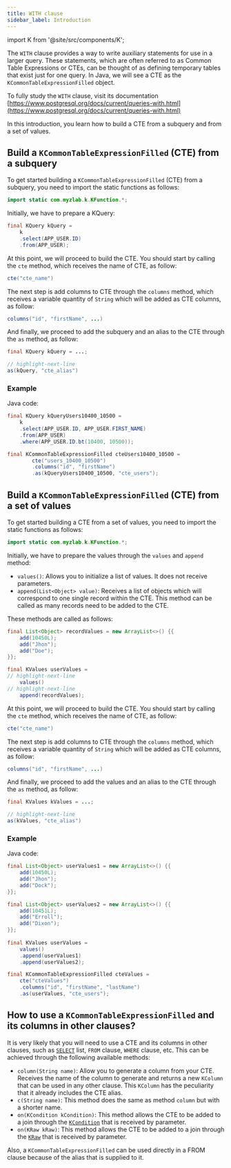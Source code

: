 ```yaml
---
title: WITH clause
sidebar_label: Introduction
---
```


import K from '@site/src/components/K';

The `WITH` clause provides a way to write auxiliary statements for use in a larger query. These statements, which are often referred to as Common Table Expressions or CTEs, can be thought of as defining temporary tables that exist just for one query. In Java, we will see a CTE as the `KCommonTableExpressionFilled` object.

To fully study the `WITH` clause, visit its documentation [https://www.postgresql.org/docs/current/queries-with.html](https://www.postgresql.org/docs/current/queries-with.html)

In this introduction, you learn how to build a CTE from a subquery and from a set of values.

## Build a `KCommonTableExpressionFilled` (CTE) from a subquery

To get started building a `KCommonTableExpressionFilled` (CTE) from a subquery, you need to import the static functions as follows:

```java
import static com.myzlab.k.KFunction.*;
```

Initially, we have to prepare a KQuery:

```java
final KQuery kQuery =
    k
    .select(APP_USER.ID)
    .from(APP_USER);
```

At this point, we will proceed to build the CTE. You should start by calling the `cte` method, which receives the name of CTE, as follow:

```java
cte("cte_name")
```

The next step is add columns to CTE through the `columns` method, which receives a variable quantity of `String` which will be added as CTE columns, as follow:

```java
columns("id", "firstName", ...)
```

And finally, we proceed to add the subquery and an alias to the CTE through the `as` method, as follow:

```java
final KQuery kQuery = ...;

// highlight-next-line
as(kQuery, "cte_alias")
```

### Example

Java code:

```java
final KQuery kQueryUsers10400_10500 =
    k
    .select(APP_USER.ID, APP_USER.FIRST_NAME)
    .from(APP_USER)
    .where(APP_USER.ID.bt(10400, 10500));

final KCommonTableExpressionFilled cteUsers10400_10500 = 
        cte("users_10400_10500")
        .columns("id", "firstName")
        .as(kQueryUsers10400_10500, "cte_users");
```

## Build a `KCommonTableExpressionFilled` (CTE) from a set of values

To get started building a CTE from a set of values, you need to import the static functions as follows:

```java
import static com.myzlab.k.KFunction.*;
```

Initially, we have to prepare the values through the `values` and `append` method:

- `values()`: Allows you to initialize a list of values. It does not receive parameters.
- `append(List<Object> value)`: Receives a list of objects which will correspond to one single record within the CTE. This method can be called as many records need to be added to the CTE.

These methods are called as follows:

```java
final List<Object> recordValues = new ArrayList<>() {{
    add(10450L);
    add("Jhon");
    add("Doe");
}};

final KValues userValues =
// highlight-next-line
    values()
// highlight-next-line
    append(recordValues);
```

At this point, we will proceed to build the CTE. You should start by calling the `cte` method, which receives the name of CTE, as follow:

```java
cte("cte_name")
```

The next step is add columns to CTE through the `columns` method, which receives a variable quantity of `String` which will be added as CTE columns, as follow:

```java
columns("id", "firstName", ...)
```

And finally, we proceed to add the values and an alias to the CTE through the `as` method, as follow:

```java
final KValues kValues = ...;

// highlight-next-line
as(kValues, "cte_alias")
```

### Example

Java code:

```java
final List<Object> userValues1 = new ArrayList<>() {{
    add(10450L);
    add("Jhon");
    add("Dock");
}};

final List<Object> userValues2 = new ArrayList<>() {{
    add(10451L);
    add("Erroll");
    add("Dixon");
}};
    
final KValues userValues = 
    values()
    .append(userValues1)
    .append(userValues2);

final KCommonTableExpressionFilled cteValues = 
    cte("cteValues")
    .columns("id", "firstName", "lastName")
    .as(userValues, "cte_users");
```

## How to use a `KCommonTableExpressionFilled` and its columns in other clauses?

It is very likely that you will need to use a CTE and its columns in other clauses, such as [`SELECT`](/docs/select-statement/select/introduction) list, `FROM` clause, `WHERE` clause, etc. This can be achieved through the following available methods:

- `column(String name)`: Allow you to generate a column from your CTE. Receives the name of the column to generate and returns a new `KColumn` that can be used in any other clause. This `KColumn` has the peculiarity that it already includes the CTE alias.
- `c(String name)`: This method does the same as method `column` but with a shorter name.
- `on(KCondition kCondition)`: This method allows the CTE to be added to a join through the [`KCondition`](/docs/kcondition/introduction) that is received by parameter.
- `on(KRaw kRaw)`: This method allows the CTE to be added to a join through the [`KRaw`](/docs/select-statement/select/introduction#7-kraw) that is received by parameter.

Also, a `KCommonTableExpressionFilled` can be used directly in a FROM clause because of the alias that is supplied to it.